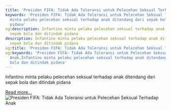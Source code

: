```yaml
---
title: 'Presiden FIFA: Tidak Ada Toleransi untuk Pelecehan Seksual Terhadap Anak'
keywords: 'Presiden FIFA: Tidak Ada Toleransi untuk Pelecehan Seksual Terhadap Anak,Infantino
  minta pelaku pelecehan seksual terhadap anak ditendang dari sepak bola dan ditindak
  pidana'
og:description: Infantino minta pelaku pelecehan seksual terhadap anak ditendang dari
  sepak bola dan ditindak pidana
description: Infantino minta pelaku pelecehan seksual terhadap anak ditendang dari
  sepak bola dan ditindak pidana
og:title: 'Presiden FIFA: Tidak Ada Toleransi untuk Pelecehan Seksual Terhadap Anak'
og:keywords: 'Presiden FIFA: Tidak Ada Toleransi untuk Pelecehan Seksual Terhadap
  Anak,Infantino minta pelaku pelecehan seksual terhadap anak ditendang dari sepak
  bola dan ditindak pidana'
---
```


Infantino minta pelaku pelecehan seksual terhadap anak ditendang dari sepak bola dan ditindak pidana

[Read more...](https://www.sportourism.id/post/5876/presiden-fifa-tidak-ada-toleransi-untuk-pelecehan-seksual-terhadap-anak "Presiden FIFA: Tidak Ada Toleransi untuk Pelecehan Seksual Terhadap Anak")
![Presiden FIFA: Tidak Ada Toleransi untuk Pelecehan Seksual Terhadap Anak](https://services.sportourism.id/fileload/gianni-infantinojpg-o6OG.jpg "Presiden FIFA: Tidak Ada Toleransi untuk Pelecehan Seksual Terhadap Anak")